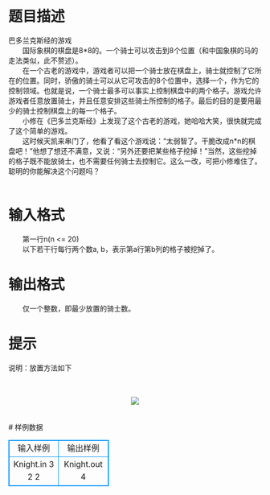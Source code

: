 # 

 
 # 题目描述 
<p>
巴多兰克斯经的游戏<br>　　国际象棋的棋盘是8*8的。一个骑士可以攻击到8个位置（和中国象棋的马的走法类似，此不赘述）。<br>　　在一个古老的游戏中，游戏者可以把一个骑士放在棋盘上，骑士就控制了它所在的位置。同时，骄傲的骑士可以从它可攻击的8个位置中，选择一个，作为它的控制领域。也就是说，一个骑士最多可以事实上控制棋盘中的两个格子。游戏允许游戏者任意放置骑士，并且任意安排这些骑士所控制的格子。最后的目的是要用最少的骑士控制棋盘上的每一个格子。<br>　　小修在《巴多兰克斯经》上发现了这个古老的游戏，她哈哈大笑，很快就完成了这个简单的游戏。<br>　　这时候天凯来串门了，他看了看这个游戏说：“太弱智了。干脆改成n*n的棋盘吧！”他想了想还不满意，又说：“另外还要把某些格子挖掉！”当然，这些挖掉的格子既不能放骑士，也不需要任何骑士去控制它。这么一改，可把小修难住了。聪明的你能解决这个问题吗？<br><br></p> 

 
 # 输入格式 
<p>
　　第一行n(n <= 20)<br>　　以下若干行每行两个数a, b，表示第a行第b列的格子被挖掉了。<br></p> 

 
 # 输出格式 
<p>
　　仅一个整数，即最少放置的骑士数。<br></p> 

 
 # 提示 
<p>
说明：放置方法如下<br><br><br><center><img src="/source/joyoi/tyvj-2234/img/aHR0cDovL3d3dy5qb3lvaS5jbi9wcm9ibGVtL3R5dmotMjIzNC9wcm9ibGVtc19pbWFnZXMvMTA5NC8xLmJtcA==.bmp"></img></center>　</p> 
# 样例数据
<style>
        table,table tr th, table tr td { border:1px solid #0094ff; }
        table { width: 200px; min-height: 25px; line-height: 25px; text-align: center; border-collapse: collapse;}   
    </style>
<table>
	<tr>
		<td>输入样例</td>
		<td>输出样例</td>
	</tr>
<tr><td>Knight.in
3
2 2

</td><td>Knight.out
4
</td></tr></table>
